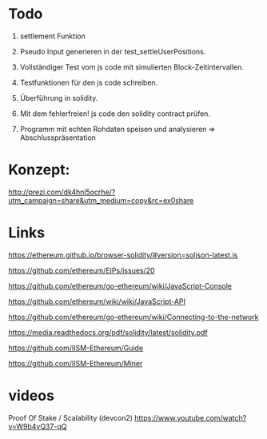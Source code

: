 # Todo

1. settlement Funktion 

2. Pseudo Input generieren in der test_settleUserPositions.

3. Vollständiger Test vom js code mit simulierten Block-Zeitintervallen.

4. Testfunktionen für den js code schreiben. 

5. Überführung in solidity. 

6. Mit dem fehlerfreien! js code den solidity contract prüfen.

7. Programm mit echten Rohdaten speisen und analysieren => Abschlusspräsentation


# Konzept:

http://prezi.com/dk4hnl5ocrhe/?utm_campaign=share&utm_medium=copy&rc=ex0share


# Links


https://ethereum.github.io/browser-solidity/#version=soljson-latest.js

https://github.com/ethereum/EIPs/issues/20

https://github.com/ethereum/go-ethereum/wiki/JavaScript-Console

https://github.com/ethereum/wiki/wiki/JavaScript-API

https://github.com/ethereum/go-ethereum/wiki/Connecting-to-the-network

https://media.readthedocs.org/pdf/solidity/latest/solidity.pdf

https://github.com/IISM-Ethereum/Guide

https://github.com/IISM-Ethereum/Miner


# videos

Proof Of Stake / Scalability (devcon2)
https://www.youtube.com/watch?v=W9b4vQ37-qQ




